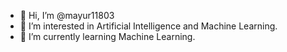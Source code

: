 - 👋 Hi, I’m @mayur11803
- 👀 I’m interested in Artificial Intelligence and Machine Learning.
- 🌱 I’m currently learning Machine Learning.
  

<!---
mayur11803/mayur11803 is a ✨ special ✨ repository because its `README.md` (this file) appears on your GitHub profile.
You can click the Preview link to take a look at your changes.
--->

